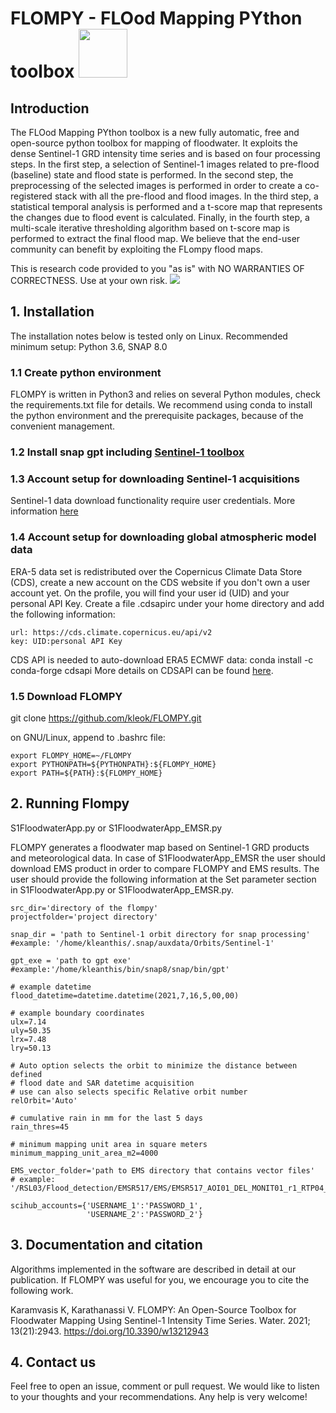 # FLOMPY - FLOod Mapping PYthon toolbox <img src="https://github.com/kleok/FLOMPY/blob/main/Flompy_logo.png" width="78">

## Introduction

The FLOod Mapping PYthon toolbox is a new fully automatic, free and open-source python toolbox for mapping of floodwater. It exploits the dense Sentinel-1 GRD intensity time series and is based on four processing steps. In the first step, a selection of Sentinel-1 images related to pre-flood (baseline) state and flood state is performed. In the second step, the preprocessing of the selected images is performed in order to create a co-registered stack with all the pre-flood and flood images. In the third step, a statistical temporal analysis is performed and a t-score map that represents the changes due to flood event is calculated. Finally, in the fourth step, a multi-scale iterative thresholding algorithm based on t-score map is performed to extract the final flood map. We believe that the end-user community can benefit by exploiting
the FLompy flood maps.

This is research code provided to you "as is" with NO WARRANTIES OF CORRECTNESS. Use at your own risk.
![](pinieios_results.png)

## 1. Installation

The installation notes below is tested only on Linux. Recommended minimum setup: Python 3.6, SNAP 8.0

### 1.1 Create python environment 
FLOMPY is written in Python3 and relies on several Python modules, check the requirements.txt file for details. We recommend using conda to install the python environment and the prerequisite packages, because of the convenient management.

### 1.2 Install snap gpt including [Sentinel-1 toolbox](https://step.esa.int/main/download/snap-download/)

### 1.3 Account setup for downloading Sentinel-1 acquisitions
Sentinel-1 data download functionality require user credentials. More information [here](https://scihub.copernicus.eu/)

### 1.4 Account setup for downloading global atmospheric model data
ERA-5 data set is redistributed over the Copernicus Climate Data Store (CDS), create a new account on the CDS website if you don't own a user account yet. On the profile, you will find your user id (UID) and your personal API Key. Create a file .cdsapirc under your home directory and add the following information:
```
url: https://cds.climate.copernicus.eu/api/v2
key: UID:personal API Key
```
CDS API is needed to auto-download ERA5 ECMWF data: conda install -c conda-forge cdsapi
More details on CDSAPI can be found [here](https://cds.climate.copernicus.eu/api-how-to).

### 1.5 Download FLOMPY
git clone https://github.com/kleok/FLOMPY.git

on GNU/Linux, append to .bashrc file:
```
export FLOMPY_HOME=~/FLOMPY
export PYTHONPATH=${PYTHONPATH}:${FLOMPY_HOME}
export PATH=${PATH}:${FLOMPY_HOME}
```
## 2. Running Flompy
S1FloodwaterApp.py or S1FloodwaterApp_EMSR.py

FLOMPY generates a floodwater map based on Sentinel-1 GRD products and meteorological data. In case of S1FloodwaterApp_EMSR the user should download EMS product in order to compare FLOMPY and EMS results. The user should provide the following information at the Set parameter section in S1FloodwaterApp.py or S1FloodwaterApp_EMSR.py. 
```
src_dir='directory of the flompy'
projectfolder='project directory'

snap_dir = 'path to Sentinel-1 orbit directory for snap processing'
#example: '/home/kleanthis/.snap/auxdata/Orbits/Sentinel-1'

gpt_exe = 'path to gpt exe'
#example:'/home/kleanthis/bin/snap8/snap/bin/gpt'
    
# example datetime
flood_datetime=datetime.datetime(2021,7,16,5,00,00) 

# example boundary coordinates
ulx=7.14
uly=50.35
lrx=7.48
lry=50.13

# Auto option selects the orbit to minimize the distance between defined
# flood date and SAR datetime acquisition
# use can also selects specific Relative orbit number
relOrbit='Auto' 

# cumulative rain in mm for the last 5 days 
rain_thres=45 

# minimum mapping unit area in square meters
minimum_mapping_unit_area_m2=4000 

EMS_vector_folder='path to EMS directory that contains vector files' 
# example: '/RSL03/Flood_detection/EMSR517/EMS/EMSR517_AOI01_DEL_MONIT01_r1_RTP04_v1_vector'

scihub_accounts={'USERNAME_1':'PASSWORD_1',
                 'USERNAME_2':'PASSWORD_2'}

```

## 3. Documentation and citation
Algorithms implemented in the software are described in detail at our publication. If FLOMPY was useful for you, we encourage you to cite the following work.

Karamvasis K, Karathanassi V. FLOMPY: An Open-Source Toolbox for Floodwater Mapping Using Sentinel-1 Intensity Time Series. Water. 2021; 13(21):2943. https://doi.org/10.3390/w13212943 

## 4. Contact us
Feel free to open an issue, comment or pull request. We would like to listen to your thoughts and your recommendations. Any help is very welcome!
